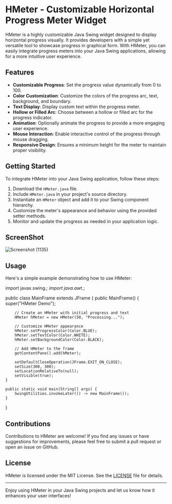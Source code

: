 # HMeter - Customizable Horizontal Progress Meter Widget

HMeter is a highly customizable Java Swing widget designed to display horizontal progress visually. It provides developers with a simple yet versatile tool to showcase progress in graphical form. With HMeter, you can easily integrate progress meters into your Java Swing applications, allowing for a more intuitive user experience.

## Features

- **Customizable Progress**: Set the progress value dynamically from 0 to 100.
- **Color Customization**: Customize the colors of the progress arc, text, background, and boundary.
- **Text Display**: Display custom text within the progress meter.
- **Hollow or Filled Arc**: Choose between a hollow or filled arc for the progress indicator.
- **Animation**: Optionally animate the progress to provide a more engaging user experience.
- **Mouse Interaction**: Enable interactive control of the progress through mouse dragging.
- **Responsive Design**: Ensures a minimum height for the meter to maintain proper visibility.

## Getting Started

To integrate HMeter into your Java Swing application, follow these steps:

1. Download the `HMeter.java` file.
2. Include `HMeter.java` in your project's source directory.
3. Instantiate an `HMeter` object and add it to your Swing component hierarchy.
4. Customize the meter's appearance and behavior using the provided setter methods.
5. Monitor and update the progress as needed in your application logic.

## ScreenShot

![Screenshot (1135)](https://github.com/Hasnatrasool163/H-Meter/assets/153990457/9f8f88fd-7cb1-4e0c-af28-3960bbe58da2)


## Usage

Here's a simple example demonstrating how to use HMeter:

import javax.swing.*;
import java.awt.*;

public class MainFrame extends JFrame {
    public MainFrame() {
        super("HMeter Demo");

        // Create an HMeter with initial progress and text
        HMeter hMeter = new HMeter(50, "Processing...");

        // Customize HMeter appearance
        hMeter.setProgressColor(Color.BLUE);
        hMeter.setTextColor(Color.WHITE);
        hMeter.setBackgroundColor(Color.BLACK);

        // Add HMeter to the frame
        getContentPane().add(hMeter);

        setDefaultCloseOperation(JFrame.EXIT_ON_CLOSE);
        setSize(300, 300);
        setLocationRelativeTo(null);
        setVisible(true);
    }

    public static void main(String[] args) {
        SwingUtilities.invokeLater(() -> new MainFrame());
    }
}

## Contributions

Contributions to HMeter are welcome! If you find any issues or have suggestions for improvements, please feel free to submit a pull request or open an issue on GitHub.

## License

HMeter is licensed under the MIT License. See the [LICENSE](https://github.com/your-username/your-repository/blob/master/LICENSE) file for details.

---

Enjoy using HMeter in your Java Swing projects and let us know how it enhances your user interfaces!
